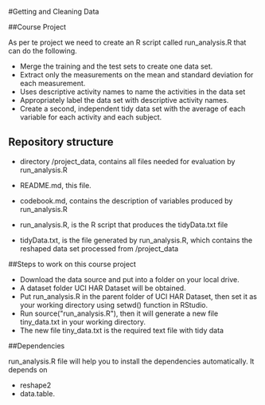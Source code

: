 #Getting and Cleaning Data

##Course Project

As per te project we need to create an R script called run_analysis.R that can do the following.

* Merge the training and the test sets to create one data set.
* Extract only the measurements on the mean and standard deviation for each measurement.
* Uses descriptive activity names to name the activities in the data set
* Appropriately label the data set with descriptive activity names.
* Create a second, independent tidy data set with the average of each variable for each activity and each subject.

## Repository structure
* directory /project_data, contains all files needed for evaluation by run_analysis.R

* README.md, this file.

* codebook.md, contains the description of variables produced by run_analysis.R

* run_analysis.R, is the R script that produces the tidyData.txt file

* tidyData.txt, is the file generated by run_analysis.R, which contains the reshaped data set processed from /project_data

##Steps to work on this course project

* Download the data source and put into a folder on your local drive. 
* A dataset folder UCI HAR Dataset will be obtained.
* Put run_analysis.R in the parent folder of UCI HAR Dataset, then set it as your working directory using setwd() function in RStudio.
* Run source("run_analysis.R"), then it will generate a new file tiny_data.txt in your working directory.
* The new file tiny_data.txt is the required text file with tidy data

##Dependencies

run_analysis.R file will help you to install the dependencies automatically. It depends on 
* reshape2
* data.table.



